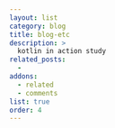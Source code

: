 ```yaml
---
layout: list
category: blog
title: blog-etc
description: >
  kotlin in action study
related_posts:
  -
addons:
  - related
  - comments
list: true
order: 4
---
```

